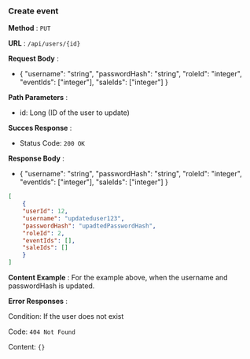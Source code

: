 ### Create event
**Method** : `PUT`

**URL** : `/api/users/{id}`

**Request Body** : 

- { "username": "string", "passwordHash": "string", "roleId": "integer", "eventIds": ["integer"], 
"saleIds": ["integer"] }

**Path Parameters** :

- id: Long (ID of the user to update)

**Succes Response** :

- Status Code: `200 OK`

**Response Body** : 

- { "username": "string", "passwordHash": "string", "roleId": "integer", "eventIds": ["integer"], 
"saleIds": ["integer"] }


```json
[
    {
    "userId": 12,
    "username": "updateduser123",
    "passwordHash": "upadtedPasswordHash",
    "roleId": 2,
    "eventIds": [],
    "saleIds": []
    }
]
```

**Content Example** : For the example above, when the username and passwordHash is updated.

**Error Responses** :

Condition: If the user does not exist

Code: ```404 Not Found``` 

Content: ```{}```
